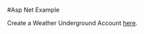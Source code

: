#Asp Net Example

Create a Weather Underground Account [here](https://www.wunderground.com/signup).

